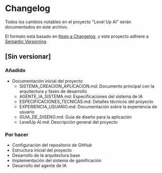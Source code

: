 # Changelog

Todos los cambios notables en el proyecto "Level Up AI" serán documentados en este archivo.

El formato está basado en [Keep a Changelog](https://keepachangelog.com/es/1.0.0/),
y este proyecto adhiere a [Semantic Versioning](https://semver.org/spec/v2.0.0.html).

## [Sin versionar]

### Añadido
- Documentación inicial del proyecto
  - SISTEMA_CREACION_APLICACION.md: Documento principal con la arquitectura y fases de desarrollo
  - AGENTE_IA_SISTEMA.md: Especificaciones del sistema de IA
  - ESPECIFICACIONES_TECNICAS.md: Detalles técnicos del proyecto
  - EXPERIENCIA_USUARIO.md: Documentación sobre la experiencia de usuario
  - GUIA_DE_DISENO.md: Guía de diseño para la aplicación
  - LevelUp AI.md: Descripción general del proyecto

### Por hacer
- Configuración del repositorio de GitHub
- Estructura inicial del proyecto
- Desarrollo de la arquitectura base
- Implementación del sistema de gamificación
- Desarrollo del agente de IA